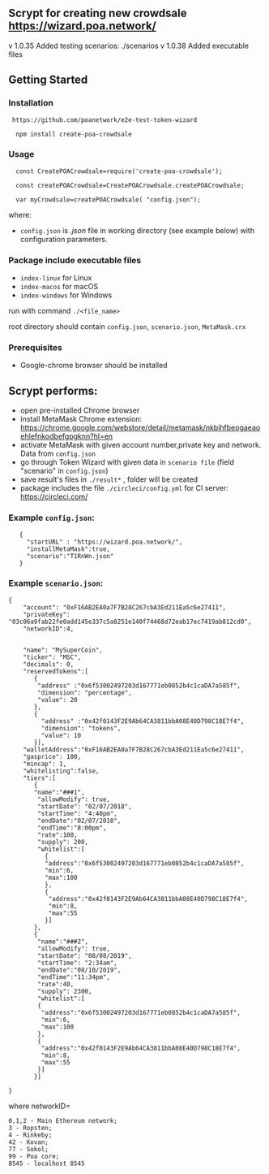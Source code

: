 ## Scrypt for creating new crowdsale   https://wizard.poa.network/
v 1.0.35 Added testing scenarios: ./scenarios
v 1.0.38 Added executable files

## Getting Started

### Installation
```
 https://github.com/poanetwork/e2e-test-token-wizard
```
```
  npm install create-poa-crowdsale
```
### Usage
```
  const CreatePOACrowdsale=require('create-poa-crowdsale');

  const createPOACrowdsale=CreatePOACrowdsale.createPOACrowdsale;

  var myCrowdsale=createPOACrowdsale( "config.json");
```
where:

* ```config.json``` is _.json_ file in working directory (see example below) with configuration parameters.

### Package include executable files 
 * ```index-linux``` for Linux
 * ```index-macos``` for macOS
 * ```index-windows``` for Windows
 
run with command   ```./<file_name>``` 

root directory should contain ```config.json```, ```scenario.json```, ```MetaMask.crx```


### Prerequisites

* Google-chrome browser should be installed


## Scrypt performs:

 * open pre-installed Chrome browser
 * install MetaMask Chrome extension: https://chrome.google.com/webstore/detail/metamask/nkbihfbeogaeaoehlefnkodbefgpgknn?hl=en
 * activate MetaMask with given account number,private key and network. Data from ```config.json```
 * go through Token Wizard with given data in  ```scenario file``` (field "scenario" in ```config.json```) 
 * save result's files in ```./result*``` , folder will be created
 * package includes the file   ```./circleci/config.yml```   for CI server: https://circleci.com/
### Example  ```config.json```:
 ```
    {
      "startURL" : "https://wizard.poa.network/",
      "installMetaMask":true,
      "scenario":"T1RnWn.json"
    }
  ```
### Example  ```scenario.json```:
```
{
    "account": "0xF16AB2EA0a7F7B28C267cbA3Ed211Ea5c6e27411",
    "privateKey": "03c06a9fab22fe0add145e337c5a8251e140f74468d72eab17ec7419ab812cd0",
    "networkID":4,


    "name": "MySuperCoin",
    "ticker": "MSC",
    "decimals": 0,
    "reservedTokens":[
       {
        "address" :"0x6f53002497203d167771eb0852b4c1caDA7a585f",
        "dimension": "percentage",
        "value": 20
       },
       {
         "address" :"0x42f0143F2E9Ab64CA3811bbA08E40D798C18E7f4",
         "dimension": "tokens",
         "value": 10
       }],
    "walletAddress":"0xF16AB2EA0a7F7B28C267cbA3Ed211Ea5c6e27411",
    "gasprice": 100,
    "mincap": 1,
    "whitelisting":false,
    "tiers":[
       {
       "name":"###1",
        "allowModify": true,
        "startDate": "02/07/2018",
        "startTime": "4:40pm",
        "endDate":"02/07/2018",
        "endTime":"8:00pm",
        "rate":100,
        "supply": 200,
        "whitelist":[
          {
          "address":"0x6f53002497203d167771eb0852b4c1caDA7a585f",
          "min":6,
          "max":100
          },
          {
           "address":"0x42f0143F2E9Ab64CA3811bbA08E40D798C18E7f4",
           "min":8,
           "max":55
          }]
       },
       {
        "name":"###2",
        "allowModify": true,
        "startDate": "08/08/2019",
        "startTime": "2:34am",
        "endDate":"08/10/2019",
        "endTime":"11:34pm",
        "rate":40,
        "supply": 2300,
        "whitelist":[
        {
         "address":"0x6f53002497203d167771eb0852b4c1caDA7a585f",
         "min":6,
         "max":100
        },
        {
         "address":"0x42f0143F2E9Ab64CA3811bbA08E40D798C18E7f4",
         "min":8,
         "max":55
        }]
       }]

}
```


 where networkID=
 ```
 0,1,2 - Main Ethereum network;
 3 - Ropsten;
 4 - Rinkeby;
 42 - Kovan;
 77 - Sokol;
 99 - Poa core;
 8545 - localhost 8545
 ```
 
 
 
 